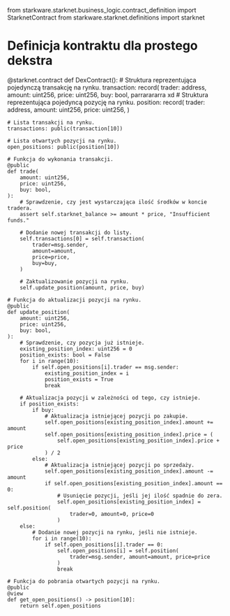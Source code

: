 from starkware.starknet.business_logic.contract_definition import StarknetContract
from starkware.starknet.definitions import starknet

# Definicja kontraktu dla prostego dekstra
@starknet.contract
def DexContract():
    # Struktura reprezentująca pojedynczą transakcję na rynku.
    transaction: record(
        trader: address,
        amount: uint256,
        price: uint256,
        buy: bool,
      parrarararra
xd
    # Struktura reprezentująca pojedyncą pozycję na rynku.
    position: record(
        trader: address,
        amount: uint256,
        price: uint256,
    )

    # Lista transakcji na rynku.
    transactions: public(transaction[10])

    # Lista otwartych pozycji na rynku.
    open_positions: public(position[10])

    # Funkcja do wykonania transakcji.
    @public
    def trade(
        amount: uint256,
        price: uint256,
        buy: bool,
    ):
        # Sprawdzenie, czy jest wystarczająca ilość środków w koncie tradera.
        assert self.starknet_balance >= amount * price, "Insufficient funds."

        # Dodanie nowej transakcji do listy.
        self.transactions[0] = self.transaction(
            trader=msg.sender,
            amount=amount,
            price=price,
            buy=buy,
        )

        # Zaktualizowanie pozycji na rynku.
        self.update_position(amount, price, buy)

    # Funkcja do aktualizacji pozycji na rynku.
    @public
    def update_position(
        amount: uint256,
        price: uint256,
        buy: bool,
    ):
        # Sprawdzenie, czy pozycja już istnieje.
        existing_position_index: uint256 = 0
        position_exists: bool = False
        for i in range(10):
            if self.open_positions[i].trader == msg.sender:
                existing_position_index = i
                position_exists = True
                break

        # Aktualizacja pozycji w zależności od tego, czy istnieje.
        if position_exists:
            if buy:
                # Aktualizacja istniejącej pozycji po zakupie.
                self.open_positions[existing_position_index].amount += amount
                self.open_positions[existing_position_index].price = (
                    self.open_positions[existing_position_index].price + price
                ) / 2
            else:
                # Aktualizacja istniejącej pozycji po sprzedaży.
                self.open_positions[existing_position_index].amount -= amount
                if self.open_positions[existing_position_index].amount == 0:
                    # Usunięcie pozycji, jeśli jej ilość spadnie do zera.
                    self.open_positions[existing_position_index] = self.position(
                        trader=0, amount=0, price=0
                    )
        else:
            # Dodanie nowej pozycji na rynku, jeśli nie istnieje.
            for i in range(10):
                if self.open_positions[i].trader == 0:
                    self.open_positions[i] = self.position(
                        trader=msg.sender, amount=amount, price=price
                    )
                    break

    # Funkcja do pobrania otwartych pozycji na rynku.
    @public
    @view
    def get_open_positions() -> position[10]:
        return self.open_positions
